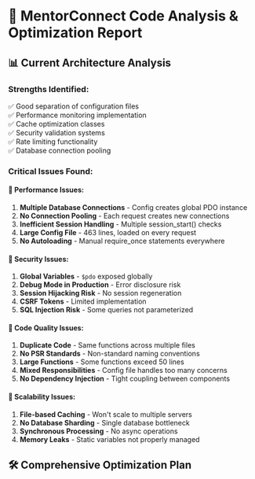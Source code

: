 # 🚀 MentorConnect Code Analysis & Optimization Report

## 📊 **Current Architecture Analysis**

### **Strengths Identified:**
✅ Good separation of configuration files  
✅ Performance monitoring implementation  
✅ Cache optimization classes  
✅ Security validation systems  
✅ Rate limiting functionality  
✅ Database connection pooling  

### **Critical Issues Found:**

#### 🔴 **Performance Issues:**
1. **Multiple Database Connections** - Config creates global PDO instance
2. **No Connection Pooling** - Each request creates new connections
3. **Inefficient Session Handling** - Multiple session_start() checks
4. **Large Config File** - 463 lines, loaded on every request
5. **No Autoloading** - Manual require_once statements everywhere

#### 🔴 **Security Issues:**
1. **Global Variables** - `$pdo` exposed globally
2. **Debug Mode in Production** - Error disclosure risk
3. **Session Hijacking Risk** - No session regeneration
4. **CSRF Tokens** - Limited implementation
5. **SQL Injection Risk** - Some queries not parameterized

#### 🔴 **Code Quality Issues:**
1. **Duplicate Code** - Same functions across multiple files
2. **No PSR Standards** - Non-standard naming conventions
3. **Large Functions** - Some functions exceed 50 lines
4. **Mixed Responsibilities** - Config file handles too many concerns
5. **No Dependency Injection** - Tight coupling between components

#### 🔴 **Scalability Issues:**
1. **File-based Caching** - Won't scale to multiple servers
2. **No Database Sharding** - Single database bottleneck
3. **Synchronous Processing** - No async operations
4. **Memory Leaks** - Static variables not properly managed

## 🛠️ **Comprehensive Optimization Plan**
